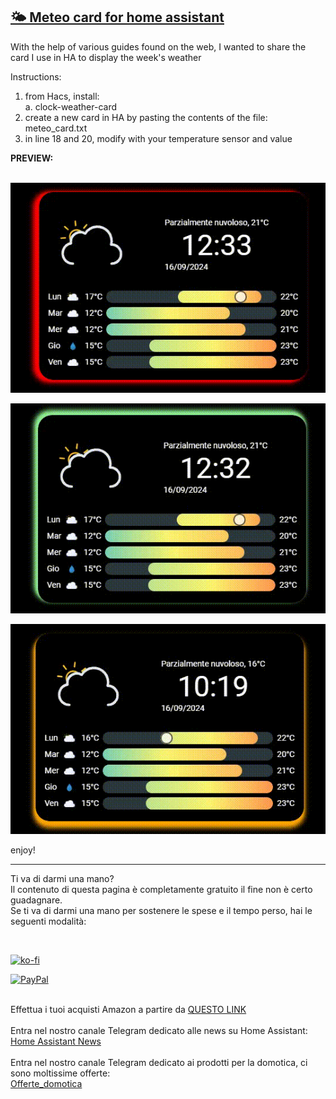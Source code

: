<h2><span style="text-decoration: underline;"><strong>🌤️ Meteo card for home assistant</strong></span></h2>
<p>With the help of various guides found on the web, I wanted to share the card I use in HA to display the week's weather</p>
<p dir="auto">Instructions:</p>
<ol dir="auto">
<li>from Hacs, install:<br />a. clock-weather-card</li>
<li>create a new card in HA by pasting the contents of the file: meteo_card.txt</li>
<li>in line 18 and 20, modify with your temperature sensor and value</li>
</ol>
<p><strong>PREVIEW:<br /><br /></strong></p>
<p><strong><img src="https://github.com/Simonz82/ha_meteo/blob/main/example/red.gif" alt="Red Effect" /></strong></p>
<p><strong><img src="https://github.com/Simonz82/ha_meteo/blob/main/example/green.gif" alt="Green Effect" /></strong></p>
<p><strong><img src="https://github.com/Simonz82/ha_meteo/blob/main/example/orange.gif" alt="Orange Effect" /></strong></p>
<p>enjoy!</p>

----------------------------------------
<p>Ti va di darmi una mano?<br />Il contenuto di questa pagina &egrave; completamente gratuito il fine non &egrave; certo guadagnare.<br />Se ti va di darmi una mano per sostenere le spese e il tempo perso, hai le seguenti modalit&agrave;:</p>
<p>&nbsp;</p>

[![ko-fi](https://ko-fi.com/img/githubbutton_sm.svg)](https://ko-fi.com/C0C713VTGJ)

[![PayPal](https://github.com/Simonz82/desktop-tutorial/blob/main/paypal.svg)](https://www.paypal.com/paypalme/simongmail)

<p><br />Effettua i tuoi acquisti Amazon a partire da <a href="https://amzn.to/3XWWTgz" target="_blank">QUESTO LINK</a><br /><br />Entra nel nostro canale Telegram dedicato alle news su Home Assistant:<br /><a title="Home Assistant News" href="https://t.me/Home_Assistant_News" target="_blank">Home Assistant News</a><br /><br />Entra nel nostro canale Telegram dedicato ai prodotti per la domotica, ci sono moltissime offerte:<br /><a title="offerte_domotica" href="https://t.me/offerte_domotica_ita" target="_blank">Offerte_domotica</a></p>
